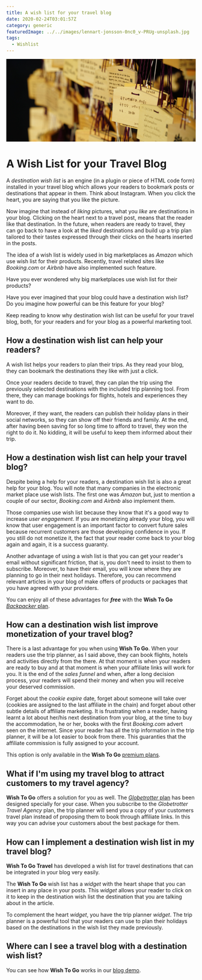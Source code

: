```yaml
---
title: A wish list for your travel blog
date: 2020-02-24T03:01:57Z
category: generic
featuredImage: ../../images/lennart-jonsson-0nc0_v-PRUg-unsplash.jpg
tags:
  - Wishlist
---
```


![A Wish List for your Travel Blog - Photo by Lennart Jönsson on Unsplash](../../images/lennart-jonsson-0nc0_v-PRUg-unsplash.jpg)

# A Wish List for your Travel Blog

A _destination wish list_ is an engine (in a plugin or piece of HTML code form) installed in your travel blog which allows your readers to bookmark posts or destinations that appear in them. Think about Instagram. When you click the heart, you are saying that you like the picture. 

Now imagine that instead of _liking_ pictures, what you _like_ are destinations in your blog. Clicking on the heart next to a travel post, means that the reader like that destination. In the future, when readers are ready to travel, they can go back to have a look at the _liked_ destinations and build up a trip plan tailored to their tastes expressed through their clicks on the hearts inserted in the posts.

The idea of a wish list is widely used in big marketplaces as _Amazon_ which use wish list for their products. Recently, travel related sites like _Booking.com_ or _Airbnb_ have also implemented such feature.

Have you ever wondered why big marketplaces use wish list for their products?

Have you ever imagined that your blog could have a destination wish list? Do you imagine how powerful can be this feature for your blog?

Keep reading to know why destination wish list can be useful for your travel blog, both, for your readers and for your blog as a powerful marketing tool. 

## How a destination wish list can help your readers?

A wish list helps your readers to plan their trips. As they read your blog, they can bookmark the destinations they like with just a click.

Once your readers decide to travel, they can plan the trip using the previously selected destinations with the included trip planning tool. From there, they can manage bookings for flights, hotels and experiences they want to do.

Moreover, if they want, the readers can publish their holiday plans in their social networks, so they can show off their friends and family. At the end, after having been saving for so long time to afford to travel, they won the right to do it. No kidding, it will be useful to keep them informed about their trip.

## How a destination wish list can help your travel blog?

Despite being a help for your readers, a destination wish list is also a great help for your blog. You will note that many companies in the electronic market place use wish lists. The first one was _Amazon_ but, just to mention a couple of our sector, _Booking.com_ and _Airbnb_ also implement them.

Those companies use wish list because they know that it's a good way to increase _user engagement_. If you are monetizing already your blog, you will know that user engagement is an important factor to convert future sales because recurrent customers are those developing confidence in you. If you still do not monetize it, the fact that your reader come back to your blog again and again, it is a success guaranty.

Another advantage of using a wish list is that you can get your reader's email without significant friction, that is, you don't need to insist to them to subscribe. Moreover, to have their email, you will know where they are planning to go in their next holidays. Therefore, you can recommend relevant articles in your blog of make offers of products or packages that you have agreed with your providers.

You can enjoy all of these advantages for ***free*** with the **Wish To Go** [_Backpacker_ plan](/plans/).

## How can a destination wish list improve monetization of your travel blog?

There is a last advantage for you when using **Wish To Go**. When your readers use the trip planner, as I said above, they can book flights, hotels and activities directly from the there. At that moment is when your readers are ready to buy and at that moment is when your affiliate links will work for you. It is the end of the _sales funnel_ and when, after a long decision process, your readers will spend their money and when you will receive your deserved commission.

Forget about the _cookie expire_ date, forget about someone will take over (cookies are assigned to the last affiliate in the chain) and forget about other subtle details of affiliate marketing. It is frustrating when a reader, having learnt a lot about her/his next destination from your blog, at the time to buy the accommodation, he or her, books with the first _Booking.com_ advert seen on the internet. Since your reader has all the trip information in the trip planner, it will be a lot easier to book from there. This guaranties that the affiliate commission is fully assigned to your account.

This option is only available in the **Wish To Go** [premium plans](/plans/).

## What if I'm using my travel blog to attract customers to my travel agency?

**Wish To Go** offers a solution for you as well. The [_Globetrotter_ plan](/plans/) has been designed specially for your case. When you subscribe to the _Globetrotter Travel Agency_ plan, the trip planner will send you a copy of your customers travel plan instead of proposing them to book through affiliate links. In this way you can advise your customers about the best package for them.

## How can I implement a destination wish list in my travel blog?

**Wish To Go Travel** has developed a wish list for travel destinations that can be integrated in your blog very easily. 

The **Wish To Go** wish list has a _widget_ with the heart shape that you can insert in any place in your posts. This _widget_ allows your reader to click on it to keep in the destination wish list the destination that you are talking about in the article.

To complement the heart _widget_, you have the trip planner _widget_. The trip planner is a powerful tool that your readers can use to plan their holidays based on the destinations in the wish list they made previously.

## Where can I see a travel blog with a destination wish list?

You can see how **Wish To Go** works in our [blog demo](https://wish-to-go.com/blog). 

